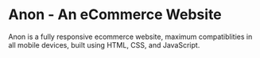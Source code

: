 # Anon - An eCommerce Website



Anon is a fully responsive ecommerce website, maximum compatiblities in all mobile devices, built using HTML, CSS, and JavaScript.


